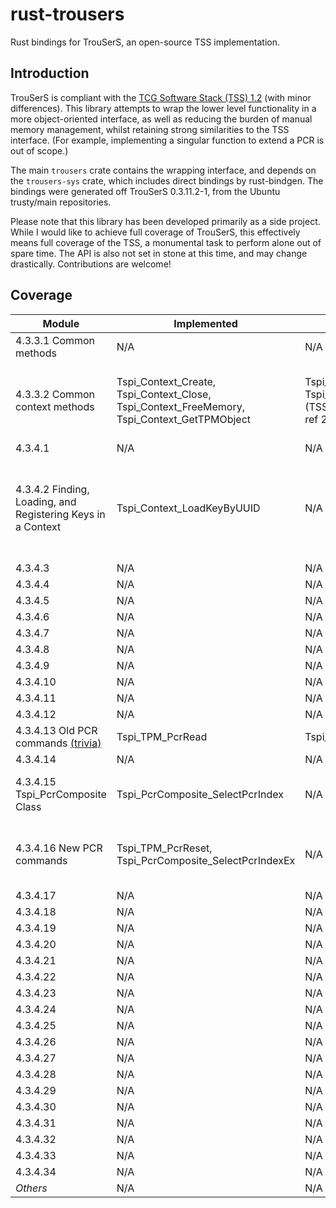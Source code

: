 # rust-trousers

Rust bindings for TrouSerS, an open-source TSS implementation.

## Introduction

TrouSerS is compliant with the [TCG Software Stack (TSS) 1.2](https://www.trustedcomputinggroup.org/resources/tcg_software_stack_tss_specification)
(with minor differences). This library attempts to wrap the lower level
functionality in a more object-oriented interface, as well as reducing the
burden of manual memory management, whilst retaining strong similarities to the
TSS interface. (For example, implementing a singular function to extend a PCR is
out of scope.)

The main `trousers` crate contains the wrapping interface, and depends on the
`trousers-sys` crate, which includes direct bindings by rust-bindgen. The
bindings were generated off TrouSerS 0.3.11.2-1, from the Ubuntu trusty/main
repositories.

Please note that this library has been developed primarily as a side project.
While I would like to achieve full coverage of TrouSerS, this effectively means
full coverage of the TSS, a monumental task to perform alone out of spare time.
The API is also not set in stone at this time, and may change drastically.
Contributions are welcome!

## Coverage

Module | Implemented | Partial | Missing
-------|-------------|---------|--------
4.3.3.1 Common methods | N/A | N/A | All
4.3.3.2 Common context methods | Tspi_Context_Create, Tspi_Context_Close, Tspi_Context_FreeMemory, Tspi_Context_GetTPMObject | Tspi_Context_Connect, Tspi_Context_CreateObject (TSS_OBJECT_TYPE_PCRS, ref 2.3.2.1) | Tspi_SetAttribUint32, Tspi_GetAttribUint32, Tspi_SetAttribData, Tspi_GetAttribData, Tspi_Context_GetDefaultPolicy, Tspi_Context_CloseObject, Tspi_Context_GetCapability
4.3.4.1 | N/A | N/A | All
4.3.4.2 Finding, Loading, and Registering Keys in a Context | Tspi_Context_LoadKeyByUUID | N/A | Tspi_Context_LoadKeyByBlob, Tspi_Context_RegisterKey, Tspi_Context_UnregisterKey, Tspi_Context_GetKeyByUUID, Tspi_Context_GetKeyByPublicInfo, Tspi_Context_GetRegisteredKeysByUUID, Tspi_Context_GetRegisteredKeysByUUID2, Tspi_TPM_KeyControlOwner
4.3.4.3 | N/A | N/A | All
4.3.4.4 | N/A | N/A | All
4.3.4.5 | N/A | N/A | All
4.3.4.6 | N/A | N/A | All
4.3.4.7 | N/A | N/A | All
4.3.4.8 | N/A | N/A | All
4.3.4.9 | N/A | N/A | All
4.3.4.10 | N/A | N/A | All
4.3.4.11 | N/A | N/A | All
4.3.4.12 | N/A | N/A | All
4.3.4.13 Old PCR commands [(trivia)][1] | Tspi_TPM_PcrRead | Tspi_TPM_PcrExtend | Tspi_TPM_GetEvent, Tspi_TPM_GetEvents, Tspi_TPM_GetEventLog, Tspi_TPM_Quote
4.3.4.14 | N/A | N/A | All
4.3.4.15 Tspi_PcrComposite Class | Tspi_PcrComposite_SelectPcrIndex | N/A | Tspi_SetAttribUint32, Tspi_GetAttribUint32, Tspi_PcrComposite_SetPcrValue, Tspi_PcrComposite_GetPcrValue
4.3.4.16 New PCR commands | Tspi_TPM_PcrReset, Tspi_PcrComposite_SelectPcrIndexEx | N/A | Tspi_Data_Seal, Tspi_Data_SealX, Tspi_TPM_Quote2, Tspi_PcrComposite_SetPcrLocality, Tspi_PcrComposite_GetPcrLocality, Tspi_PcrComposite_GetCompositeHash
4.3.4.17 | N/A | N/A | All
4.3.4.18 | N/A | N/A | All
4.3.4.19 | N/A | N/A | All
4.3.4.20 | N/A | N/A | All
4.3.4.21 | N/A | N/A | All
4.3.4.22 | N/A | N/A | All
4.3.4.23 | N/A | N/A | All
4.3.4.24 | N/A | N/A | All
4.3.4.25 | N/A | N/A | All
4.3.4.26 | N/A | N/A | All
4.3.4.27 | N/A | N/A | All
4.3.4.28 | N/A | N/A | All
4.3.4.29 | N/A | N/A | All
4.3.4.30 | N/A | N/A | All
4.3.4.31 | N/A | N/A | All
4.3.4.32 | N/A | N/A | All
4.3.4.33 | N/A | N/A | All
4.3.4.34 | N/A | N/A | All
*Others* | N/A | N/A | All

[1]: http://sourceforge.net/p/trousers/mailman/message/18846127/
